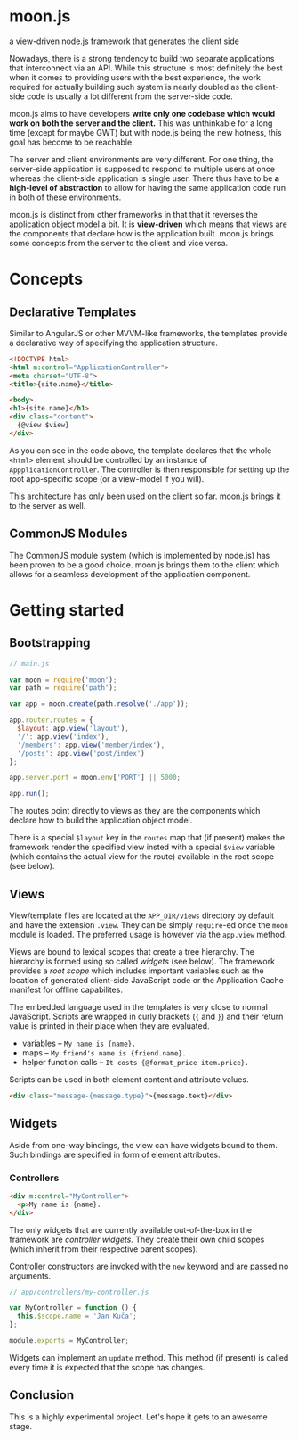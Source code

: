 # moon.js

a view-driven node.js framework that generates the client side

Nowadays, there is a strong tendency to build two separate applications that interconnect via an API. While this structure is most definitely the best when it comes to providing users with the best experience, the work required for actually building such system is nearly doubled as the client-side code is usually a lot different from the server-side code.

moon.js aims to have developers **write only one codebase which would work on both the server and the client.** This was unthinkable for a long time (except for maybe GWT) but with node.js being the new hotness, this goal has become to be reachable.

The server and client environments are very different. For one thing, the server-side application is supposed to respond to multiple users at once whereas the client-side application is single user. There thus have to be **a high-level of abstraction** to allow for having the same application code run in both of these environments.

moon.js is distinct from other frameworks in that that it reverses the application object model a bit. It is **view-driven** which means that views are the components that declare how is the application built. moon.js brings some concepts from the server to the client and vice versa.


# Concepts

## Declarative Templates

Similar to AngularJS or other MVVM-like frameworks, the templates provide a declarative way of specifying the application structure.

```html
<!DOCTYPE html>
<html m:control="ApplicationController">
<meta charset="UTF-8">
<title>{site.name}</title>

<body>
<h1>{site.name}</h1>
<div class="content">
  {@view $view}
</div>
```

As you can see in the code above, the template declares that the whole `<html>` element should be controlled by an instance of `AppplicationController`. The controller is then responsible for setting up the root app-specific scope (or a view-model if you will).

This architecture has only been used on the client so far. moon.js brings it to the server as well.

## CommonJS Modules

The CommonJS module system (which is implemented by node.js) has been proven to be a good choice. moon.js brings them to the client which allows for a seamless development of the application component.


# Getting started

## Bootstrapping

```js
// main.js

var moon = require('moon');
var path = require('path');

var app = moon.create(path.resolve('./app'));

app.router.routes = {
  $layout: app.view('layout'),
  '/': app.view('index'),
  '/members': app.view('member/index'),
  '/posts': app.view('post/index')
};

app.server.port = moon.env['PORT'] || 5000;

app.run();
```

The routes point directly to views as they are the components which declare how to build the application object model.

There is a special `$layout` key in the `routes` map that (if present) makes the framework render the specified view insted with a special `$view` variable (which contains the actual view for the route) available in the root scope (see below).

## Views

View/template files are located at the `APP_DIR/views` directory by default and have the extension `.view`. They can be simply `require`-ed once the `moon` module is loaded. The preferred usage is however via the `app.view` method.

Views are bound to lexical scopes that create a tree hierarchy. The hierarchy is formed using so called *widgets* (see below). The framework provides a *root scope* which includes important variables such as the location of generated client-side JavaScript code or the Application Cache manifest for offline capabilites.

The embedded language used in the templates is very close to normal JavaScript. Scripts are wrapped in curly brackets (`{` and `}`) and their return value is printed in their place when they are evaluated.

- variables – `My name is {name}.`
- maps – `My friend's name is {friend.name}.`
- helper function calls – `It costs {@format_price item.price}.`

Scripts can be used in both element content and attribute values.

```html
<div class="message-{message.type}">{message.text}</div>
```

## Widgets

Aside from one-way bindings, the view can have widgets bound to them. Such bindings are specified in form of element attributes.

### Controllers

```html
<div m:control="MyController">
  <p>My name is {name}.
</div>
```

The only widgets that are currently available out-of-the-box in the framework are *controller widgets.* They create their own child scopes (which inherit from their respective parent scopes).

Controller constructors are invoked with the `new` keyword and are passed no arguments.

```js
// app/controllers/my-controller.js

var MyController = function () {
  this.$scope.name = 'Jan Kuča';
};

module.exports = MyController;
```

Widgets can implement an `update` method. This method (if present) is called every time it is expected that the scope has changes.

## Conclusion

This is a highly experimental project. Let's hope it gets to an awesome stage.
